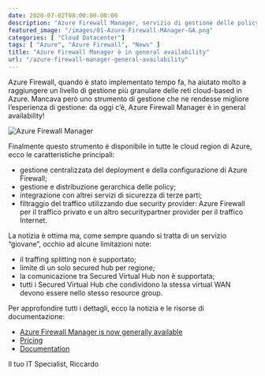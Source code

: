 ```yaml
---
date: 2020-07-02T08:00:00-00:00
description: "Azure Firewall Manager, servizio di gestione delle policy di sicurezza e delle rotte per perimetri cloud-based, è in General Availability"
featured_image: "/images/01-Azure-Firewall-MAnager-GA.png"
categories: [ "Cloud Datacenter"]
tags: [ "Azure", "Azure Firewall", "News" ]
title: "Azure Firewall Manager è in general availability"
url: "/azure-firewall-manager-general-availability"
---
```

Azure Firewall, quando è stato implementato tempo fa, ha aiutato molto a raggiungere un livello di gestione più granulare delle reti cloud-based in Azure. Mancava però uno strumento di gestione che ne rendesse migliore l’esperienza di gestione: da oggi c’è, Azure Firewall Manager è in general availability!

![Azure Firewall Manager](/images/01-Azure-Firewall-MAnager-GA.png)

Finalmente questo strumento è disponibile in tutte le cloud region di Azure, ecco le caratteristiche principali:
- gestione centralizzata del deployment e della configurazione di Azure Firewall;
- gestione e distribuzione gerarchica delle policy;
- integrazione con altrei servizi di sicurezza di terze parti;
- filtraggio del traffico utilizzando due security provider: Azure Firewall per il traffico privato e un altro securitypartner provider per il traffico Internet.

La notizia è ottima ma, come sempre quando si tratta di un servizio “giovane”, occhio ad alcune limitazioni note:
- il traffing splitting non è supportato;
- limite di un solo secured hub per regione;
- la comunicazione tra Secured Virtual Hub non è supportata;
- tutti i Secured Virtual Hub che condividono la stessa virtual WAN devono essere nello stesso resource group.

Per approfondire tutti i dettagli, ecco la notizia e le risorse di documentazione:
- [Azure Firewall Manager is now generally available](https://azure.microsoft.com/en-us/updates/azure-firewall-manager-is-now-generally-available/)
- [Pricing](https://azure.microsoft.com/en-us/pricing/details/firewall-manager/)
- [Documentation](https://docs.microsoft.com/en-us/azure/firewall-manager/)

Il tuo IT Specialist, Riccardo
